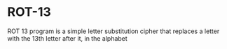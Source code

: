# ROT-13
ROT 13 program is a simple letter substitution cipher that replaces a letter with the 13th letter after it, in the alphabet
